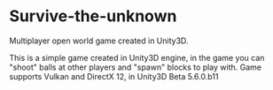 # Survive-the-unknown
Multiplayer open world game created in Unity3D.

This is a simple game created in Unity3D engine, in the game you can "shoot" balls at other players and "spawn" blocks to play with.
Game supports Vulkan and DirectX 12, in Unity3D Beta 5.6.0.b11
